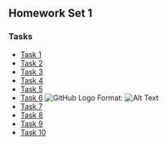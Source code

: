 ## Homework Set 1

### Tasks

* [Task 1](https://lsdroubay.github.io/math5610/softwaremanual/softwaremanual)
* [Task 2](https://lsdroubay.github.io/math5610)
* [Task 3](https://lsdroubay.github.io)
* [Task 4](https://lsdroubay.github.io/math5610/softwaremanual/softwaremanual)
* [Task 5](https://lsdroubay.github.io/math5610/homework)
* [Task 6](https://lsdroubay.github.io/math5610/homework/homework1/task6.png)
![GitHub Logo]((https://lsdroubay.github.io/math5610/homework/homework1/task6.png))
Format: ![Alt Text](url)
* [Task 7](https://lsdroubay.github.io/math5610/homework/homework1)
* [Task 8](https://lsdroubay.github.io/math5610/homework/homework1/task8)
* [Task 9](https://lsdroubay.github.io/math5610/softwaremanual/softwaremanual)
* [Task 10](https://lsdroubay.github.io/math5610/homework/homework1/task10)
